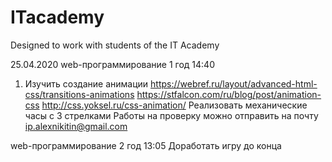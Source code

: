 # ITacademy
 Designed to work with students of the IT Academy

25.04.2020
web-программирование 1 год 14:40
1. Изучить создание анимации
https://webref.ru/layout/advanced-html-css/transitions-animations
https://stfalcon.com/ru/blog/post/animation-css
http://css.yoksel.ru/css-animation/
Реализовать механические часы с 3 стрелками
Работы на проверку можно отправить на почту ip.alexnikitin@gmail.com

web-программирование 2 год 13:05
Доработать игру до конца
